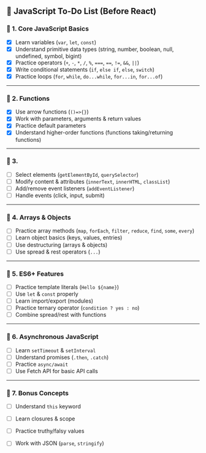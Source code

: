 
## 📝 JavaScript To-Do List (Before React)

### 🔹 1. Core JavaScript Basics

* [X] Learn variables (`var`, `let`, `const`)
* [X] Understand primitive data types (string, number, boolean, null, undefined, symbol, bigint)
* [X] Practice operators (`+`, `-`, `*`, `/`, `%`, `===`, `==`, `!=`, `&&`, `||`)
* [X] Write conditional statements (`if`, `else if`, `else`, `switch`)
* [X] Practice loops (`for`, `while`, `do...while`, `for...in`, `for...of`)

---

### 🔹 2. Functions

* [X] Use arrow functions (`()=>{}`)
* [X] Work with parameters, arguments & return values
* [X] Practice default parameters
* [X] Understand higher-order functions (functions taking/returning functions)

---

### 🔹 3. 

* [ ] Select elements (`getElementById`, `querySelector`)
* [ ] Modify content & attributes (`innerText`, `innerHTML`, `classList`)
* [ ] Add/remove event listeners (`addEventListener`)
* [ ] Handle events (click, input, submit)

---

### 🔹 4. Arrays & Objects

* [ ] Practice array methods (`map`, `forEach`, `filter`, `reduce`, `find`, `some`, `every`)
* [ ] Learn object basics (keys, values, entries)
* [ ] Use destructuring (arrays & objects)
* [ ] Use spread & rest operators (`...`)

---

### 🔹 5. ES6+ Features

* [ ] Practice template literals (`Hello ${name}`)
* [ ] Use `let` & `const` properly
* [ ] Learn import/export (modules)
* [ ] Practice ternary operator (`condition ? yes : no`)
* [ ] Combine spread/rest with functions

---

### 🔹 6. Asynchronous JavaScript

* [ ] Learn `setTimeout` & `setInterval`
* [ ] Understand promises (`.then`, `.catch`)
* [ ] Practice `async/await`
* [ ] Use Fetch API for basic API calls

---

### 🔹 7. Bonus Concepts

* [ ] Understand `this` keyword
* [ ] Learn closures & scope
* [ ] Practice truthy/falsy values
* [ ] Work with JSON (`parse`, `stringify`)

